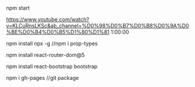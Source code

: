 npm start

https://www.youtube.com/watch?v=KLCuRnsLKSc&ab_channel=%D0%98%D0%B7%D0%B8%D0%9A%D0%BE%D0%B4%D0%B5%D1%80%D1%81
1:00:00

npm install npx -g //npm i prop-types

npm install react-router-dom@5

npm install react-bootstrap bootstrap

npm i gh-pages //git package
